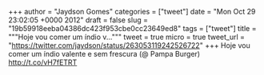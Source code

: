 
+++
author = "Jaydson Gomes"
categories = ["tweet"]
date = "Mon Oct 29 23:02:05 +0000 2012"
draft = false
slug = "19b59918eeba04386dc423f953cbe0cc23649ed8"
tags = ["tweet"]
title = """Hoje vou comer um índio v..."""
tweet = true
micro = true
tweet_url = "https://twitter.com/jaydson/status/263053119242526722"
+++
Hoje vou comer um índio valente e sem frescura (@ Pampa Burger) http://t.co/vH7fETRT
